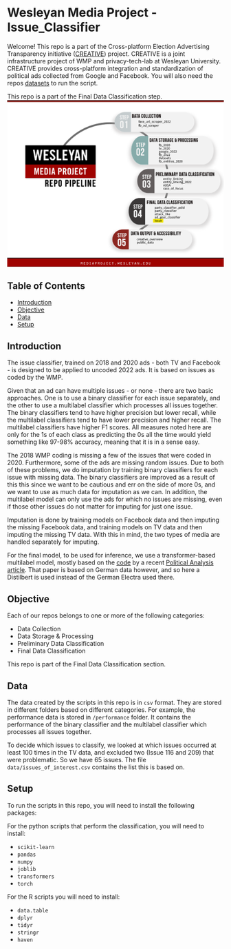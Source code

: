 # Wesleyan Media Project - Issue_Classifier

Welcome! This repo is a part of the Cross-platform Election Advertising Transparency initiative ([CREATIVE](https://www.creativewmp.com/)) project. CREATIVE is a joint infrastructure project of WMP and privacy-tech-lab at Wesleyan University. CREATIVE provides cross-platform integration and standardization of political ads collected from Google and Facebook. You will also need the repos [datasets](https://github.com/Wesleyan-Media-Project/datasets) to run the script.

This repo is a part of the Final Data Classification step.
![A picture of the repo pipeline with this repo highlighted](Creative_Pipelines.png)

## Table of Contents

- [Introduction](#introduction)
- [Objective](#objective)
- [Data](#data)
- [Setup](#setup)

## Introduction

The issue classifier, trained on 2018 and 2020 ads - both TV and Facebook - is designed to be applied to uncoded 2022 ads. It is based on issues as coded by the WMP.

Given that an ad can have multiple issues - or none - there are two basic approaches.  One is to use a binary classifier for each issue separately, and the other to use a multilabel classifier which processes all issues together. The binary classifiers tend to have higher precision but lower recall, while the multilabel classifiers tend to have lower precision and higher recall. The multilabel classifiers have higher F1 scores.  All measures noted here are only for the 1s of each class as predicting the 0s all the time would yield something like 97-98% accuracy, meaning that it is in a sense easy.

The 2018 WMP coding is missing a few of the issues that were coded in 2020. Furthermore, some of the ads are missing random issues. Due to both of these problems, we do imputation by training binary classifiers for each issue with missing data. The binary classifiers are improved as a result of this this since we want to be cautious and err on the side of more 0s, and we want to use as much data for imputation as we can. In addition, the multilabel model can only use the ads for which no issues are missing, even if those other issues do not matter for imputing for just one issue. 

Imputation is done by training models on Facebook data and then imputing the missing Facebook data, and training models on TV data and then imputing the missing TV data. With this in mind, the two types of media are handled separately for imputing.

For the final model, to be used for inference, we use a transformer-based multilabel model, mostly based on the [code](https://dataverse.harvard.edu/dataset.xhtml?persistentId=doi:10.7910/DVN/C9SAIX) by a recent [Political Analysis article](https://www.cambridge.org/core/journals/political-analysis/article/creating-and-comparing-dictionary-word-embedding-and-transformerbased-models-to-measure-discrete-emotions-in-german-political-text/2DA41C0F09DE1CA600B3DCC647302637#article). That paper is based on German data however, and so here a Distilbert is used instead of the German Electra used there.

## Objective

Each of our repos belongs to one or more of the following categories:

- Data Collection
- Data Storage & Processing
- Preliminary Data Classification
- Final Data Classification

This repo is part of the Final Data Classification section.

## Data

The data created by the scripts in this repo is in `csv` format. They are stored in different folders based on different categories. For example, the performance data is stored in `/performance` folder. It contains the performance of the binary classifier and the multilabel classifier which processes all issues together.

To decide which issues to classify, we looked at which issues occurred at least 100 times in the TV data, and excluded two (Issue 116 and 209) that were problematic. So we have 65 issues. The file `data/issues_of_interest.csv` contains the list this is based on.

## Setup

To run the scripts in this repo, you will need to install the following packages:

For the python scripts that perform the classification, you will need to install:

- `scikit-learn`
- `pandas`
- `numpy`
- `joblib`
- `transformers`
- `torch`

For the R scripts you will need to install:

- `data.table`
- `dplyr`
- `tidyr`
- `stringr`
- `haven`

